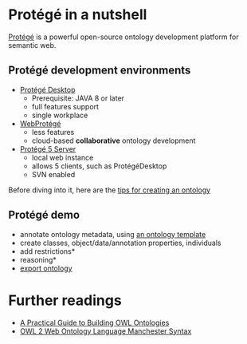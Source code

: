 # Protégé in a nutshell

[Protégé](https://protege.stanford.edu/) is a powerful open-source ontology development platform for semantic web.

## Protégé development environments

- [Protégé Desktop](https://protegewiki.stanford.edu/wiki/Install_Protege5)
  * Prerequisite: JAVA 8 or later
  * full features support
  * single workplace
- [WebProtégé](https://webprotege.stanford.edu/)
  * less features
  * cloud-based **collaborative** ontology development
- [Protégé 5 Server](https://protegewiki.stanford.edu/wiki/Protege_5_Development_Environment)
  * local web instance
  * allows 5 clients, such as ProtégéDesktop
  * SVN enabled
 
Before diving into it, here are the [tips for creating an ontology](https://protege.stanford.edu/publications/ontology_development/ontology101-noy-mcguinness.html)

## Protégé demo

- annotate ontology metadata, using [an ontology template](src/protege/ontology_template.ttl)
- create classes, object/data/annotation properties, individuals
- add restrictions*
- reasoning*
- [export ontology](src/protege/cronos.owl)

# Further readings

- [A Practical Guide to Building OWL Ontologies](https://drive.google.com/file/d/1A3Y8T6nIfXQ_UQOpCAr_HFSCwpTqELeP/view)
- [OWL 2 Web Ontology Language Manchester Syntax](https://www.w3.org/TR/owl2-manchester-syntax/)





